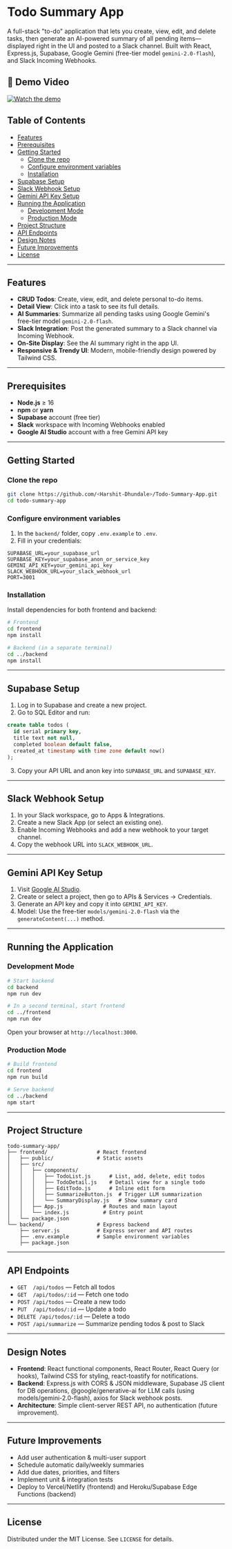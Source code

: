 # Todo Summary App

A full-stack "to-do" application that lets you create, view, edit, and delete tasks, then generate an AI-powered summary of all pending items—displayed right in the UI and posted to a Slack channel. Built with React, Express.js, Supabase, Google Gemini (free-tier model `gemini-2.0-flash`), and Slack Incoming Webhooks.

## 🎥 Demo Video  
[![Watch the demo](https://img.youtube.com/vi/pWSzmL0kwH0/maxresdefault.jpg)](https://youtu.be/pWSzmL0kwH0)

## Table of Contents

- [Features](#features)
- [Prerequisites](#prerequisites)
- [Getting Started](#getting-started)
  - [Clone the repo](#clone-the-repo)
  - [Configure environment variables](#configure-environment-variables)
  - [Installation](#installation)
- [Supabase Setup](#supabase-setup)
- [Slack Webhook Setup](#slack-webhook-setup)
- [Gemini API Key Setup](#gemini-api-key-setup)
- [Running the Application](#running-the-application)
  - [Development Mode](#development-mode)
  - [Production Mode](#production-mode)
- [Project Structure](#project-structure)
- [API Endpoints](#api-endpoints)
- [Design Notes](#design-notes)
- [Future Improvements](#future-improvements)
- [License](#license)

---

## Features

- **CRUD Todos**: Create, view, edit, and delete personal to-do items.
- **Detail View**: Click into a task to see its full details.
- **AI Summaries**: Summarize all pending tasks using Google Gemini's free-tier model `gemini-2.0-flash`.
- **Slack Integration**: Post the generated summary to a Slack channel via Incoming Webhook.
- **On-Site Display**: See the AI summary right in the app UI.
- **Responsive & Trendy UI**: Modern, mobile-friendly design powered by Tailwind CSS.

---

## Prerequisites

- **Node.js** ≥ 16
- **npm** or **yarn**
- **Supabase** account (free tier)
- **Slack** workspace with Incoming Webhooks enabled
- **Google AI Studio** account with a free Gemini API key

---

## Getting Started

### Clone the repo

```bash
git clone https://github.com/<Harshit-Dhundale>/Todo-Summary-App.git
cd todo-summary-app
```

### Configure environment variables

1. In the `backend/` folder, copy `.env.example` to `.env`.
2. Fill in your credentials:

```env
SUPABASE_URL=your_supabase_url
SUPABASE_KEY=your_supabase_anon_or_service_key
GEMINI_API_KEY=your_gemini_api_key
SLACK_WEBHOOK_URL=your_slack_webhook_url
PORT=3001
```

### Installation

Install dependencies for both frontend and backend:

```bash
# Frontend
cd frontend
npm install

# Backend (in a separate terminal)
cd ../backend
npm install
```

---

## Supabase Setup

1. Log in to Supabase and create a new project.
2. Go to SQL Editor and run:

```sql
create table todos (
  id serial primary key,
  title text not null,
  completed boolean default false,
  created_at timestamp with time zone default now()
);
```

3. Copy your API URL and anon key into `SUPABASE_URL` and `SUPABASE_KEY`.

---

## Slack Webhook Setup

1. In your Slack workspace, go to Apps & Integrations.
2. Create a new Slack App (or select an existing one).
3. Enable Incoming Webhooks and add a new webhook to your target channel.
4. Copy the webhook URL into `SLACK_WEBHOOK_URL`.

---

## Gemini API Key Setup

1. Visit [Google AI Studio](https://aistudio.google.com/).
2. Create or select a project, then go to APIs & Services → Credentials.
3. Generate an API key and copy it into `GEMINI_API_KEY`.
4. Model: Use the free-tier `models/gemini-2.0-flash` via the `generateContent(...)` method.

---

## Running the Application

### Development Mode

```bash
# Start backend
cd backend
npm run dev

# In a second terminal, start frontend
cd ../frontend
npm run dev
```

Open your browser at `http://localhost:3000`.

### Production Mode

```bash
# Build frontend
cd frontend
npm run build

# Serve backend
cd ../backend
npm start
```

---

## Project Structure

```
todo-summary-app/
├── frontend/                # React frontend
│   ├── public/              # Static assets
│   ├── src/
│   │   ├── components/
│   │   │   ├── TodoList.js      # List, add, delete, edit todos
│   │   │   ├── TodoDetail.js    # Detail view for a single todo
│   │   │   ├── EditTodo.js      # Inline edit form
│   │   │   ├── SummarizeButton.js  # Trigger LLM summarization
│   │   │   └── SummaryDisplay.js   # Show summary card
│   │   ├── App.js             # Routes and main layout
│   │   └── index.js           # Entry point
│   └── package.json
└── backend/                 # Express backend
    ├── server.js            # Express server and API routes
    ├── .env.example         # Sample environment variables
    ├── package.json
```

---

## API Endpoints

- `GET  /api/todos`         — Fetch all todos
- `GET  /api/todos/:id`     — Fetch one todo
- `POST /api/todos`         — Create a new todo
- `PUT  /api/todos/:id`     — Update a todo
- `DELETE /api/todos/:id`   — Delete a todo
- `POST /api/summarize`     — Summarize pending todos & post to Slack

---

## Design Notes

- **Frontend**: React functional components, React Router, React Query (or hooks), Tailwind CSS for styling, react-toastify for notifications.
- **Backend**: Express.js with CORS & JSON middleware, Supabase JS client for DB operations, @google/generative-ai for LLM calls (using models/gemini-2.0-flash), axios for Slack webhook posts.
- **Architecture**: Simple client-server REST API, no authentication (future improvement).

---

## Future Improvements

- Add user authentication & multi-user support
- Schedule automatic daily/weekly summaries
- Add due dates, priorities, and filters
- Implement unit & integration tests
- Deploy to Vercel/Netlify (frontend) and Heroku/Supabase Edge Functions (backend)

---

## License

Distributed under the MIT License. See `LICENSE` for details.
```